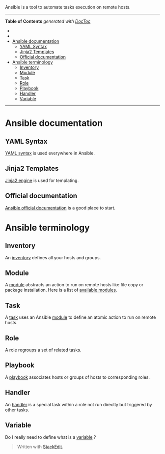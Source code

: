 
Ansible is a tool to automate tasks execution on remote hosts.

-----------------------------

<!-- START doctoc generated TOC please keep comment here to allow auto update -->
<!-- DON'T EDIT THIS SECTION, INSTEAD RE-RUN doctoc TO UPDATE -->
**Table of Contents**  *generated with [DocToc](http://doctoc.herokuapp.com/)*

  - [](#)
  - [](#-1)
- [Ansible documentation](#ansible-documentation)
  - [YAML Syntax](#yaml-syntax)
  - [Jinja2 Templates](#jinja2-templates)
  - [Official documentation](#official-documentation)
- [Ansible terminology](#ansible-terminology)
  - [Inventory](#inventory)
  - [Module](#module)
  - [Task](#task)
  - [Role](#role)
  - [Playbook](#playbook)
  - [Handler](#handler)
  - [Variable](#variable)

<!-- END doctoc generated TOC please keep comment here to allow auto update -->

-----------------------------

Ansible documentation
===================

YAML Syntax
----------------

[YAML syntax] is used everywhere in Ansible.

Jinja2 Templates
---------------------

[Jinja2 engine] is used for templating.

Official documentation
-----------------------------

[Ansible official documentation] is a good place to start.

Ansible terminology
=================

Inventory
------------

An [inventory] defines all your hosts and groups.

Module
---------

A [module] abstracts an action to run on remote hosts like file copy or package installation.
Here is a list of [available modules].

Task
-----

A [task] uses an Ansible [module] to define an atomic action to run on remote hosts.

Role
-----

A [role] regroups a set of related tasks.

Playbook
------------

A [playbook] associates hosts or groups of hosts to corresponding roles.

Handler
----------

An  [handler] is a special task within a role not run directly but triggered by other tasks.

Variable
----------

Do I really need to define what is a [variable] ?

> Written with [StackEdit](https://stackedit.io/).

[YAML syntax]: http://docs.ansible.com/YAMLSyntax.html "YAML syntax on docs.ansible.com"

[Jinja2 engine]: http://docs.ansible.com/playbooks_variables.html "Jinja2 engine on docs.ansible.com"

[Ansible official documentation]: http://docs.ansible.com "Ansible official documentation on docs.ansible.com"

[inventory]: http://docs.ansible.com/intro_inventory.html "Inventory on docs.ansible.com"

[module]: http://docs.ansible.com/modules.html "Modules on docs.ansible.com"

[available modules]: http://docs.ansible.com/modules_by_category.html "Available modules on docs.ansible.com"

[task]: http://docs.ansible.com/glossary.html#tasks

[role]: http://docs.ansible.com/playbook_rtoles.html "Role on docs.ansible.com"

[playbook]: http://docs.ansible.com/playbooks.html "Playbook on docs.ansible.com"

[handler]: http://docs.ansible.com/glossary.html#handlers "Handler on docs.ansible.com"

[variable]: http://docs.ansible.com/playbook_variables.html "Variable on docs.ansible.com"
